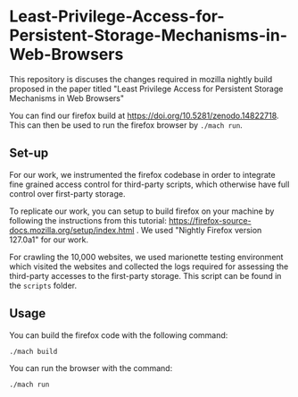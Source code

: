 # Least-Privilege-Access-for-Persistent-Storage-Mechanisms-in-Web-Browsers
This repository is discuses the changes required in mozilla nightly build proposed in the paper titled "Least Privilege Access for Persistent Storage Mechanisms in Web Browsers" 

You can find our firefox build at https://doi.org/10.5281/zenodo.14822718. This can then be used to run the firefox browser by `./mach run`. 



## Set-up
For our work, we instrumented the firefox codebase in order to integrate fine grained access control for third-party scripts, which otherwise have full control over first-party storage. 

To replicate our work, you can setup to build firefox on your machine by following the instructions from this tutorial: https://firefox-source-docs.mozilla.org/setup/index.html . We used "Nightly Firefox version 127.0a1" for our work. 

For crawling the 10,000 websites, we used marionette testing environment which visited the websites and collected the logs required for assessing the third-party accesses to the first-party storage. This script can be found in the `scripts` folder.   

## Usage

You can build the firefox code with the following command:
```bash
./mach build
```
You can run the browser with the command:
```bash
./mach run
```

